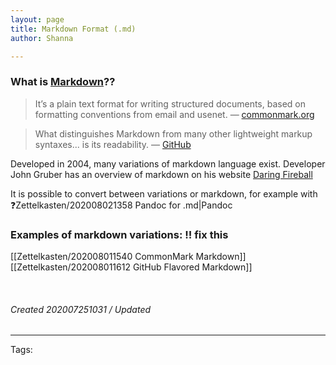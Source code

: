 ```yaml
---
layout: page
title: Markdown Format (.md)
author: Shanna

---
```



### What is [Markdown](../mocs/%F0%9F%9F%A3MARKDOWN)??

> It’s a plain text format for writing structured documents, based on formatting conventions from email and usenet. 
> — [commonmark.org](https://commonmark.org/)

> What distinguishes Markdown from many other lightweight markup syntaxes... is its readability. 
> — [GitHub](https://github.com)

Developed in 2004, many variations of markdown language exist. Developer John Gruber has an overview of markdown on his website [Daring Fireball](https://daringfireball.net/projects/markdown/syntax#overview)

It is possible to convert between variations or markdown, for example with ❓Zettelkasten/202008021358 Pandoc for .md|Pandoc



### Examples of markdown variations: ‼️ fix this
[[Zettelkasten/202008011540 CommonMark Markdown]]
[[Zettelkasten/202008011612 GitHub Flavored Markdown]]




<br>


###### Created 202007251031 / Updated # 

---

Tags: 
